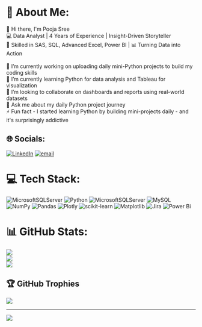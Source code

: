 # 💫 About Me:
👋 Hi there, I'm Pooja Sree<br>💻 Data Analyst | 4 Years of Experience | Insight-Driven Storyteller<br>📍 Skilled in SAS, SQL, Advanced Excel, Power BI | 📊 Turning Data into Action<br><br>🔭 I’m currently working on uploading daily mini-Python projects to build my coding skills<br>🌱 I’m currently learning Python for data analysis and Tableau for visualization<br>🤝 I’m looking to collaborate on dashboards and reports using real-world datasets<br>💬 Ask me about my daily Python project journey<br>⚡ Fun fact - I started learning Python by building mini-projects daily - and it's surprisingly addictive  


## 🌐 Socials:
[![LinkedIn](https://img.shields.io/badge/LinkedIn-%230077B5.svg?logo=linkedin&logoColor=white)](https://linkedin.com/in/www.linkedin.com/in/pooja-sree-773b3719a) [![email](https://img.shields.io/badge/Email-D14836?logo=gmail&logoColor=white)](mailto:sreepathy1104@gmail.com) 

# 💻 Tech Stack:
![MicrosoftSQLServer](https://img.shields.io/badge/Microsoft%20SQL%20Server-CC2927?style=plastic&logo=microsoft%20sql%20server&logoColor=white) ![Python](https://img.shields.io/badge/python-3670A0?style=plastic&logo=python&logoColor=ffdd54) ![MicrosoftSQLServer](https://img.shields.io/badge/Microsoft%20SQL%20Server-CC2927?style=plastic&logo=microsoft%20sql%20server&logoColor=white) ![MySQL](https://img.shields.io/badge/mysql-4479A1.svg?style=plastic&logo=mysql&logoColor=white) ![NumPy](https://img.shields.io/badge/numpy-%23013243.svg?style=plastic&logo=numpy&logoColor=white) ![Pandas](https://img.shields.io/badge/pandas-%23150458.svg?style=plastic&logo=pandas&logoColor=white) ![Plotly](https://img.shields.io/badge/Plotly-%233F4F75.svg?style=plastic&logo=plotly&logoColor=white) ![scikit-learn](https://img.shields.io/badge/scikit--learn-%23F7931E.svg?style=plastic&logo=scikit-learn&logoColor=white) ![Matplotlib](https://img.shields.io/badge/Matplotlib-%23ffffff.svg?style=plastic&logo=Matplotlib&logoColor=black) ![Jira](https://img.shields.io/badge/jira-%230A0FFF.svg?style=plastic&logo=jira&logoColor=white) ![Power Bi](https://img.shields.io/badge/power_bi-F2C811?style=plastic&logo=powerbi&logoColor=black)
# 📊 GitHub Stats:
![](https://github-readme-stats.vercel.app/api?username=PS9899&theme=merko&hide_border=true&include_all_commits=false&count_private=true)<br/>
![](https://nirzak-streak-stats.vercel.app/?user=PS9899&theme=merko&hide_border=true)<br/>
![](https://github-readme-stats.vercel.app/api/top-langs/?username=PS9899&theme=merko&hide_border=true&include_all_commits=false&count_private=true&layout=compact)

## 🏆 GitHub Trophies
![](https://github-profile-trophy.vercel.app/?username=PS9899&theme=radical&no-frame=true&no-bg=false&margin-w=4)

---
[![](https://visitcount.itsvg.in/api?id=PS9899&icon=6&color=9)](https://visitcount.itsvg.in)

<!-- Proudly created with GPRM ( https://gprm.itsvg.in ) -->
